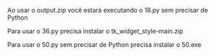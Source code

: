 Ao usar o output.zip você estará executando o 18.py sem precisar de Python

Para usar o 36.py precisa instalar o tk_widget_style-main.zip

Para usar o 50.py sem precisar de Python precisa instalar o 50.exe

